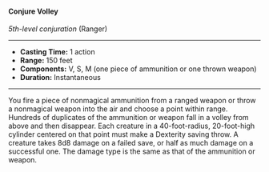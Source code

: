 #### Conjure Volley
*5th-level conjuration* (Ranger)
___
- **Casting Time:** 1 action
- **Range:** 150 feet
- **Components:** V, S, M (one piece of ammunition or one thrown weapon)
- **Duration:** Instantaneous
---
You fire a piece of nonmagical ammunition from a ranged weapon or throw a nonmagical weapon into the air and choose a point within range. Hundreds of duplicates of the ammunition or weapon fall in a volley from above and then disappear. Each creature in a 40-foot-radius, 20-foot-high cylinder centered on that point must make a Dexterity saving throw. A creature takes 8d8 damage on a failed save, or half as much damage on a successful one. The damage type is the same as that of the ammunition or weapon.